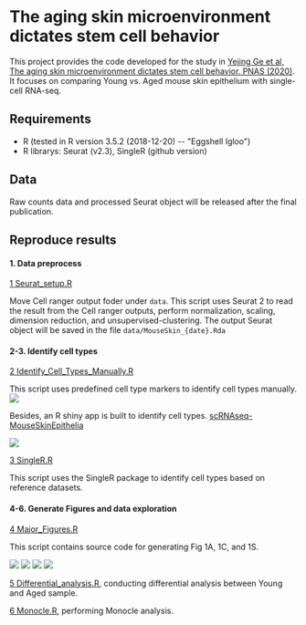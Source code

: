 # **The aging skin microenvironment dictates stem cell behavior**

This project provides the code developed for the study in [Yejing Ge et al, The aging skin microenvironment dictates stem cell behavior. PNAS (2020)](https://www.pnas.org/content/early/2020/02/18/1901720117). It focuses on comparing Young vs. Aged mouse skin epithelium with single-cell RNA-seq.

## **Requirements**

* R (tested in R version 3.5.2 (2018-12-20) -- "Eggshell Igloo")
* R librarys: Seurat (v2.3), SingleR (github version)

## **Data**

Raw counts data and processed Seurat object will be released after the final publication.

## **Reproduce results**

#### **1. Data preprocess**
[1 Seurat_setup.R](https://github.com/nyuhuyang/scRNAseq-MouseSkinEpithelia/blob/master/R/Seurat_setup.R)

Move Cell ranger output foder under `data`.
This script uses Seurat 2 to read the result from the Cell ranger outputs, perform normalization, scaling, dimension reduction, and unsupervised-clustering. The output Seurat object will be saved in the file `data/MouseSkin_{date}.Rda`

#### **2-3. Identify cell types**

[2 Identify_Cell_Types_Manually.R](https://github.com/nyuhuyang/scRNAseq-MouseSkinEpithelia/blob/master/R/Identify_Cell_Types_Manually.R)

This script uses predefined cell type markers to identify cell types manually.
![](https://github.com/nyuhuyang/scRNAseq-MouseSkinEpithelia/blob/master/Figs/F1B_dotplot.jpeg)

Besides, an R shiny app is built to identify cell types. [scRNAseq-MouseSkinEpithelia](https://weillcornellmed.shinyapps.io/MouseSkinEpithelia/)

![](https://github.com/nyuhuyang/scRNAseq-MouseSkinEpithelia/blob/master/Figs/Rshiny.png)

[3 SingleR.R](https://github.com/nyuhuyang/scRNAseq-MouseSkinEpithelia/blob/master/R/SingleR.R)

This script uses the SingleR package to identify cell types based on reference datasets.

#### **4-6. Generate Figures and data exploration**

[4 Major_Figures.R](https://github.com/nyuhuyang/scRNAseq-MouseSkinEpithelia/blob/master/R/Major_Figures.R)

This script contains source code for generating Fig 1A, 1C, and 1S.

![](https://github.com/nyuhuyang/scRNAseq-MouseSkinEpithelia/blob/master/Figs/F1A_title.jpeg)
![](https://github.com/nyuhuyang/scRNAseq-MouseSkinEpithelia/blob/master/Figs/F1C_Epd%20marker%20genes.jpeg)
![](https://github.com/nyuhuyang/scRNAseq-MouseSkinEpithelia/blob/master/Figs/F1C_HF%20marker%20genes.jpeg)
![](https://github.com/nyuhuyang/scRNAseq-MouseSkinEpithelia/blob/master/Figs/F1SA.jpeg)

[5 Differential_analysis.R](https://github.com/nyuhuyang/scRNAseq-MouseSkinEpithelia/blob/master/R/Differential_analysis.R), conducting differential analysis between Young and Aged sample.

[6 Monocle.R](https://github.com/nyuhuyang/scRNAseq-Immunosurveillance/blob/master/R/FGESA.R), performing Monocle analysis. 
